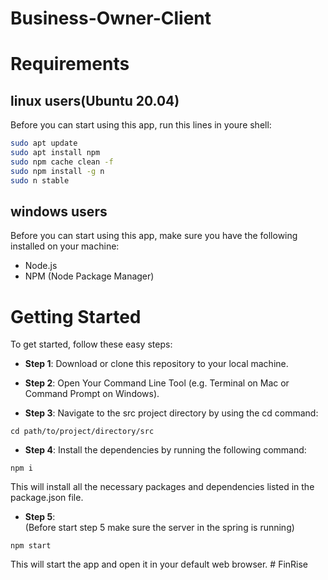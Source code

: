 # Business-Owner-Client

# Requirements

## linux users(Ubuntu 20.04)

Before you can start using this app, run this lines in youre shell:

```sh
sudo apt update
sudo apt install npm
sudo npm cache clean -f
sudo npm install -g n
sudo n stable
```

## windows users

Before you can start using this app, make sure you have the following installed on your machine:

- Node.js
- NPM (Node Package Manager)

# Getting Started

To get started, follow these easy steps:

- **Step 1**: Download or clone this repository to your local machine.

- **Step 2**: Open Your Command Line Tool (e.g. Terminal on Mac or Command Prompt on Windows).

- **Step 3**:
  Navigate to the src project directory by using the cd command:

`cd path/to/project/directory/src`

- **Step 4**:
  Install the dependencies by running the following command:

`npm i`

This will install all the necessary packages and dependencies listed in the package.json file.

- **Step 5**:  
  (Before start step 5 make sure the server in the spring is running)

`npm start`

This will start the app and open it in your default web browser.
#   F i n R i s e  
 